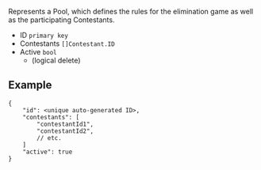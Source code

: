 Represents a Pool, which defines the rules for the elimination game as well as the participating Contestants.

- ID `primary key`
- Contestants `[]Contestant.ID`
- Active `bool`
	- (logical delete)

## Example
```
{
	"id": <unique auto-generated ID>,
	"contestants": [
		"contestantId1",
		"contestantId2",
		// etc.
	]
	"active": true
}